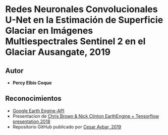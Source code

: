 # Redes Neuronales Convolucionales U-Net en la Estimación de Superficie Glaciar en Imágenes Multiespectrales Sentinel 2 en el Glaciar Ausangate, 2019
## Autor

* **Percy Elbis Coque**

## Reconocimientos

*  [Google Earth Engine-API](https://github.com/google/earthengine-api)
* Presentacion de [Chris Brown & Nick Clinton EarthEngine + Tensorflow presentation,2018](https://www.youtube.com/watch?v=w-1xfF0IaeU)
* Repositorio GitHub publicado por [Cesar Aybar, 2019](https://github.com/csaybar/EEwPython/blob/master/cnn_demo.ipynb)
